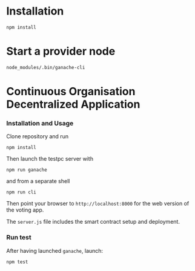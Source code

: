 # Installation

`npm install`

# Start a provider node

`node_modules/.bin/ganache-cli`



# Continuous Organisation Decentralized Application


### Installation and Usage

Clone repository and run
```
npm install
```
Then launch the testpc server with
```
npm run ganache
```
and from a separate shell
```
npm run cli
```

Then point your browser to `http://localhost:8000` for the web version of the voting app.

The `server.js` file includes the smart contract setup and deployment.



### Run test

After having launched `ganache`, launch:

`npm test`
